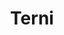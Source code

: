 ---
title: Terni
date: 
draft: false

# descripcion
description : Argollas de plata con microcubic cierre con pasante

materials: Plata 925

color: Plateado

dimensions: 1,3 cm dian a,4 cm ancho

code: 01-11-0347

type: "Aros"

categories: []

price: $5.470,00

price_eftvo: $4.650,00

# Images
# first image will be shown in the product page
images:
  # - image: "images/path_to_image"
  # La ubicacion de las imagenes es imagenes/Aros/Aros.Argollas/01-11-0347-terni
  - image: "./images/aros/argollas/01-11-0347-argolla-3_4-segmentos-doble-linea_a.JPG"
  - image: "./images/aros/argollas/01-11-0347-argolla-3_4-segmentos-doble-linea_b.JPG"
  - image: "./images/aros/argollas/01-11-0347-argolla-3_4-segmentos-doble-linea_c.jpg"
---